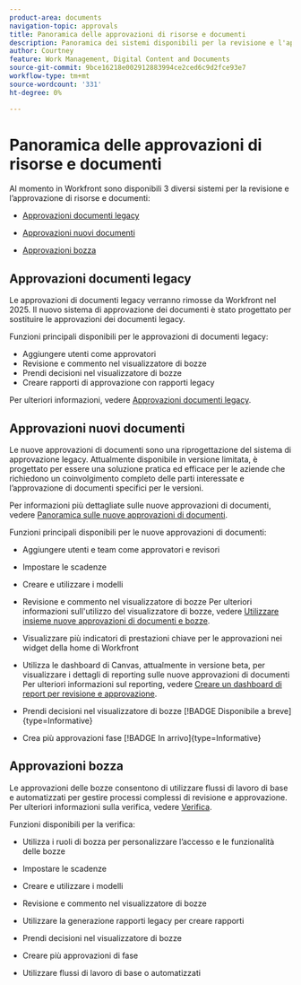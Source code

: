 ```yaml
---
product-area: documents
navigation-topic: approvals
title: Panoramica delle approvazioni di risorse e documenti
description: Panoramica dei sistemi disponibili per la revisione e l'approvazione in Workfront.
author: Courtney
feature: Work Management, Digital Content and Documents
source-git-commit: 9bce16218e002912883994ce2ced6c9d2fce93e7
workflow-type: tm+mt
source-wordcount: '331'
ht-degree: 0%

---
```



# Panoramica delle approvazioni di risorse e documenti

Al momento in Workfront sono disponibili 3 diversi sistemi per la revisione e l’approvazione di risorse e documenti:

* [Approvazioni documenti legacy](#legacy-document-approvals)

* [Approvazioni nuovi documenti](#new-document-approvals)

* [Approvazioni bozza](#proof-approvals)

## Approvazioni documenti legacy

Le approvazioni di documenti legacy verranno rimosse da Workfront nel 2025. Il nuovo sistema di approvazione dei documenti è stato progettato per sostituire le approvazioni dei documenti legacy.

Funzioni principali disponibili per le approvazioni di documenti legacy:

* Aggiungere utenti come approvatori
* Revisione e commento nel visualizzatore di bozze
* Prendi decisioni nel visualizzatore di bozze
* Creare rapporti di approvazione con rapporti legacy

Per ulteriori informazioni, vedere [Approvazioni documenti legacy](/help/quicksilver/review-and-approve-work/manage-approvals/approval-process-in-workfront.md#document-approval-processes).

## Approvazioni nuovi documenti

Le nuove approvazioni di documenti sono una riprogettazione del sistema di approvazione legacy. Attualmente disponibile in versione limitata, è progettato per essere una soluzione pratica ed efficace per le aziende che richiedono un coinvolgimento completo delle parti interessate e l’approvazione di documenti specifici per le versioni.

Per informazioni più dettagliate sulle nuove approvazioni di documenti, vedere [Panoramica sulle nuove approvazioni di documenti](/help/quicksilver/review-and-approve-work/document-reviews-and-approvals/document-approvals-overview.md).

Funzioni principali disponibili per le nuove approvazioni di documenti:

* Aggiungere utenti e team come approvatori e revisori

* Impostare le scadenze

* Creare e utilizzare i modelli

* Revisione e commento nel visualizzatore di bozze
Per ulteriori informazioni sull&#39;utilizzo del visualizzatore di bozze, vedere [Utilizzare insieme nuove approvazioni di documenti e bozze](/help/quicksilver/review-and-approve-work/document-reviews-and-approvals/doc-approvals-and-proofing.md).

* Visualizzare più indicatori di prestazioni chiave per le approvazioni nei widget della home di Workfront

* Utilizza le dashboard di Canvas, attualmente in versione beta, per visualizzare i dettagli di reporting sulle nuove approvazioni di documenti
Per ulteriori informazioni sul reporting, vedere [Creare un dashboard di report per revisione e approvazione](/help/quicksilver/review-and-approve-work/document-reviews-and-approvals/create-review-and-approval-dashboard.md).

* Prendi decisioni nel visualizzatore di bozze [!BADGE Disponibile a breve]{type=Informative}

* Crea più approvazioni fase [!BADGE In arrivo]{type=Informative}


## Approvazioni bozza

Le approvazioni delle bozze consentono di utilizzare flussi di lavoro di base e automatizzati per gestire processi complessi di revisione e approvazione. Per ulteriori informazioni sulla verifica, vedere [Verifica](/help/quicksilver/review-and-approve-work/proofing/proofing-overview/proofing-basics.md).

Funzioni disponibili per la verifica:

* Utilizza i ruoli di bozza per personalizzare l’accesso e le funzionalità delle bozze

* Impostare le scadenze

* Creare e utilizzare i modelli

* Revisione e commento nel visualizzatore di bozze

* Utilizzare la generazione rapporti legacy per creare rapporti

* Prendi decisioni nel visualizzatore di bozze

* Creare più approvazioni di fase

* Utilizzare flussi di lavoro di base o automatizzati


